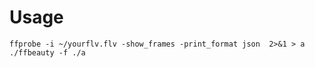 # Usage


```
ffprobe -i ~/yourflv.flv -show_frames -print_format json  2>&1 > a
./ffbeauty -f ./a
```



